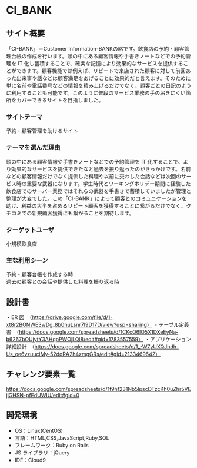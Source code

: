 # CI_BANK

## サイト概要

「CI-BANK」＝Customer Information-BANKの略です。飲食店の予約・顧客管理台帳の作成を行います。頭の中にある顧客情報や手書きノートなどでの予約管理を IT 化し蓄積することで、確実な記憶により効果的なサービスを提供することができます。顧客機能では例えば、リピートで来店された顧客に対して前回あった出来事や話などは顧客満足をあげることに効果的だと言えます。そのために単に名前や電話番号などの情報を積み上げるだけでなく、顧客ごとの日記のように利用することも可能です。このように普段のサービス業務の手の届きにくい箇所をカバーできるサイトを目指しました。

### サイトテーマ

予約・顧客管理を助けるサイト

### テーマを選んだ理由

頭の中にある顧客情報や手書きノートなどでの予約管理を IT 化することで、より効果的なサービスを提供できたなと過去を振り返ったのがきっかけです。名前などの顧客情報だけでなく提供した料理や以前に交わした会話などは次回のサービス時の重要な武器になります。学生時代とワーキングホリデー期間に経験した飲食店でのサーバー業務ではそれらの武器を手書きで蓄積していましたが管理と整理が大変でした。この「CI-BANK」によって顧客とのコミュニケーションを助け、利益の大半を占めるリピート顧客を獲得することに繋がるだけでなく、クチコミでの新規顧客獲得にも繋がることを期待します。

### ターゲットユーザ

小規模飲食店

### 主な利用シーン

予約・顧客台帳を作成する時</br>
過去の顧客との会話や提供した料理を振り返る時


## 設計書

・ER 図　（https://drive.google.com/file/d/1-xt8r2BONWE3wDg_8b0huLsnr7I9D17D/view?usp=sharing）
・テーブル定義書　（https://docs.google.com/spreadsheets/d/1CKcQ6lQ5X1DXeEyNa-b6267bOUjytY3AHqpPWOjLQi8/edit#gid=1783557559）
・アプリケーション詳細設計　（https://docs.google.com/spreadsheets/d/1_-W7yUXQJhdh-Us_oe6vzuuciMy-52doRA2h4zmgGRs/edit#gid=2133469642）

## チャレンジ要素一覧

<https://docs.google.com/spreadsheets/d/1t9hf231Nb5lpscDTzcKh0uZhr5VEjlGHSN-pfEdUWIU/edit#gid=0>

## 開発環境

- OS：Linux(CentOS)
- 言語：HTML,CSS,JavaScript,Ruby,SQL
- フレームワーク：Ruby on Rails
- JS ライブラリ：jQuery
- IDE：Cloud9

